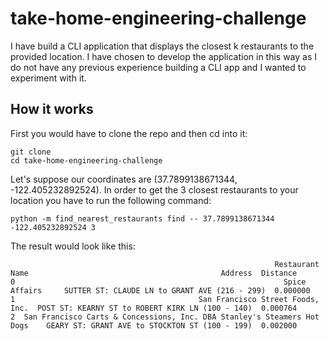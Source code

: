 # take-home-engineering-challenge

I have build a CLI application that displays the closest k restaurants to the provided location. I have chosen to develop the application in this way as
I do not have any previous experience building a CLI app and I wanted to experiment with it.

## How it works

First you would have to clone the repo and then cd into it:
```
git clone 
cd take-home-engineering-challenge
```
Let's suppose our coordinates are (37.7899138671344, -122.405232892524). In order to get the 3 closest restaurants to your location you have to run the following command:

```
python -m find_nearest_restaurants find -- 37.7899138671344 -122.405232892524 3 
```
The result would look like this:
```
                                                           Restaurant Name                                           Address  Distance
0                                                            Spice Affairs     SUTTER ST: CLAUDE LN to GRANT AVE (216 - 299)  0.000000
1                                         San Francisco Street Foods, Inc.  POST ST: KEARNY ST to ROBERT KIRK LN (100 - 140)  0.000764
2  San Francisco Carts & Concessions, Inc. DBA Stanley's Steamers Hot Dogs    GEARY ST: GRANT AVE to STOCKTON ST (100 - 199)  0.002000
```



